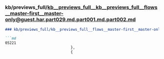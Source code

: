 ### kb/previews_full/kb__previews_full__kb__previews_full__flows__master-first__master-only@guest.har.part029.md.part001.md.part002.md

```md
### kb/previews_full/kb__previews_full__flows__master-first__master-only@guest.har.part029.md.part001.md (part 002)

```md
05221
                              },
                              {
                      
```

```

```
